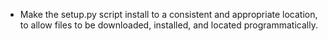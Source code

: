 * Make the setup.py script install to a consistent and appropriate location,
  to allow files to be downloaded, installed, and located programmatically.
